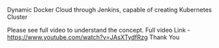 Dynamic Docker Cloud through Jenkins, capable of creating Kubernetes Cluster

Please see full video to understand the concept.
Full video Link - https://www.youtube.com/watch?v=JAsXTydfRzg
Thank You
